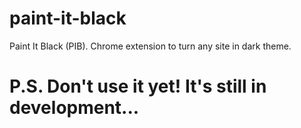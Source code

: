 # paint-it-black
Paint It Black (PIB). Chrome extension to turn any site in dark theme.
# P.S. Don't use it yet! It's still in development...
